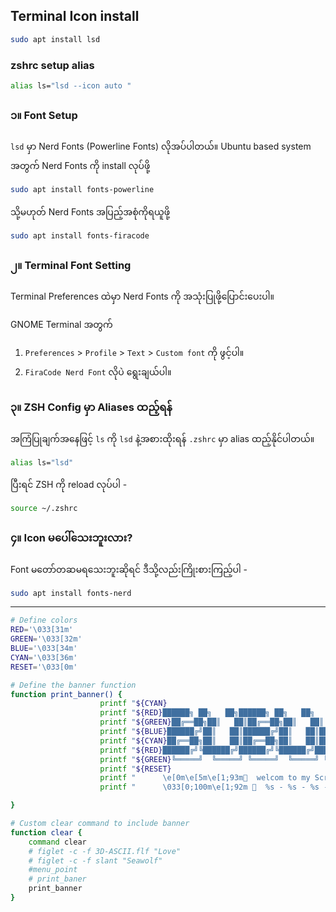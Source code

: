 
## Terminal Icon  install 

```bash
sudo apt install lsd 
```

### zshrc setup alias 

```bash
alias ls="lsd --icon auto "
```


### ၁။ Font Setup

`lsd` မှာ Nerd Fonts (Powerline Fonts) လိုအပ်ပါတယ်။ Ubuntu based system အတွက် Nerd Fonts ကို install လုပ်ဖို့

```bash
sudo apt install fonts-powerline
```

သို့မဟုတ် Nerd Fonts အပြည့်အစုံကိုရယူဖို့

```bash
sudo apt install fonts-firacode
```

### ၂။ Terminal Font Setting

Terminal Preferences ထဲမှာ Nerd Fonts ကို အသုံးပြုဖို့ပြောင်းပေးပါ။

GNOME Terminal အတွက်

1. `Preferences` > `Profile` > `Text` > `Custom font` ကို ဖွင့်ပါ။
2. `FiraCode Nerd Font` လိုပဲ ရွေးချယ်ပါ။

### ၃။ ZSH Config မှာ Aliases ထည့်ရန်

အကြံပြုချက်အနေဖြင့် `ls` ကို `lsd` နဲ့အစားထိုးရန် `.zshrc` မှာ alias ထည့်နိုင်ပါတယ်။

```bash
alias ls="lsd"
```

ပြီးရင် ZSH ကို reload လုပ်ပါ -

```bash
source ~/.zshrc
```

### ၄။ Icon မပေါ်သေးဘူးလား?

Font မတော်တဆမရသေးဘူးဆိုရင် ဒီသို့လည်းကြိုးစားကြည့်ပါ -

```bash
sudo apt install fonts-nerd
```

---

```bash
# Define colors
RED='\033[31m'
GREEN='\033[32m'
BLUE='\033[34m'
CYAN='\033[36m'
RESET='\033[0m'

# Define the banner function
function print_banner() {
                    printf "${CYAN}                                                                             \n"
                    printf "${RED}██████╗ ██╗   ██╗██████╗ ██╗   ██╗   ██╗   ██████╗ ██╗   ██╗██████╗ ██╗   ██╗\n"
                    printf "${GREEN}██╔══██╗██║   ██║██╔══██╗██║   ██║   ██║   ██╔══██╗██║   ██║██╔══██╗██║   ██║\n"
                    printf "${BLUE}██████╔╝██║   ██║██████╔╝██║   ██║████████╗██║  ██║██║   ██║██║  ██║██║   ██║\n"
                    printf "${CYAN}██╔══██╗██║   ██║██╔══██╗██║   ██║██╔═██╔═╝██║  ██║██║   ██║██║  ██║██║   ██║\n"
                    printf "${RED}██████╔╝╚██████╔╝██████╔╝╚██████╔╝██████║  ██████╔╝╚██████╔╝██████╔╝╚██████╔╝\n"
                    printf "${GREEN}╚═════╝  ╚═════╝ ╚═════╝  ╚═════╝ ╚═════╝  ╚═════╝  ╚═════╝ ╚═════╝  ╚═════╝ \n"
                    printf "${RESET}                                                                             \n"
                    printf "      \e[0m\e[5m\e[1;93m💞  welcom to my Script-cut world Dream. 💞\e[25m\e[0m\n"
                    printf "      \033[0;100m\e[1;92m 󱢴  %s - %s - %s - 󰥔 %s 󱢴 \n" "$(date +'%b')" "$(date +'%d')" "$(date +'%Y')"  "$(date +'%I:%M -%p')"

}

```

```bash
# Custom clear command to include banner
function clear {
    command clear
    # figlet -c -f 3D-ASCII.flf "Love"
    # figlet -c -f slant "Seawolf" 
    #menu_point 
    # print_baner
    print_banner
}
```


